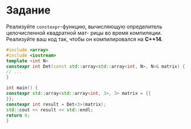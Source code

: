 # Задание
Реализуйте ```constexpr```-функцию, вычисляющую определитель целочисленной квадратной мат-
рицы во время компиляции. Реализуйте ваш код так, чтобы он компилировался на **C++14**.
```cpp
#include <array>
#include <iostream>
template <int N>
constexpr int Det(const std::array<std::array<int, N>, N>& matrix) {
// ...
}

int main() {
constexpr std::array<std::array<int, 3>, 3> matrix = {{
}};
constexpr int result = Det<3>(matrix);
std::cout << result << std::endl;
return 0;
}
```
